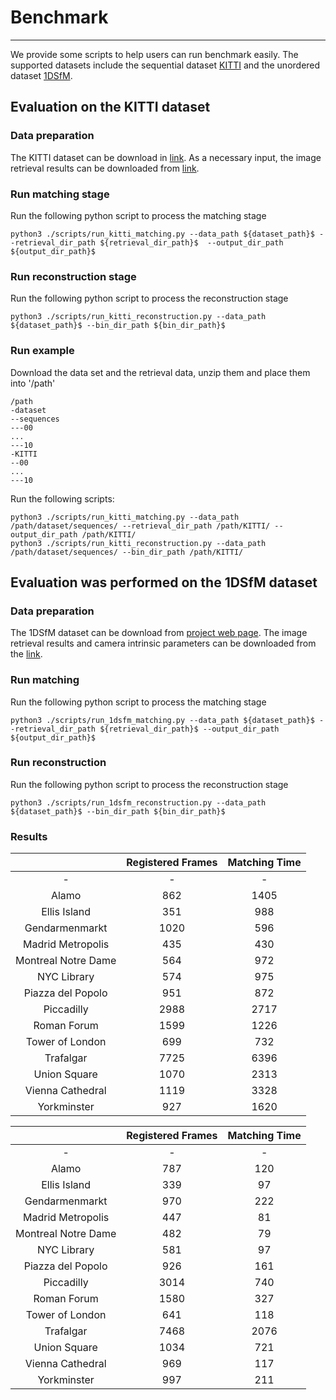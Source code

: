 
# Benchmark
---------------------

We provide some scripts to help users can run benchmark easily.
The supported datasets include the sequential dataset [KITTI](http://www.cvlibs.net/datasets/kitti/index.php) and the unordered dataset [1DSfM](https://www.cs.cornell.edu/projects/1dsfm/).


## Evaluation on the KITTI dataset

### Data preparation

The KITTI dataset can be download in [link](https://s3.eu-central-1.amazonaws.com/avg-kitti/data_odometry_gray.zip).
As a necessary input, the image retrieval results can be downloaded from  [link](https://openxrlab-share-mainland.oss-cn-hangzhou.aliyuncs.comTTI.zip?versionId=CAEQQBiBgMCu.KallxgiIGM4MTk2MmJmNDU1YTQzYjBhYTJjZmIyYzQ3YzM2ODIx).

### Run matching stage

Run the following python script to process the matching stage
```
python3 ./scripts/run_kitti_matching.py --data_path ${dataset_path}$ --retrieval_dir_path ${retrieval_dir_path}$  --output_dir_path ${output_dir_path}$
```

### Run reconstruction stage


Run the following python script to process the reconstruction stage
```
python3 ./scripts/run_kitti_reconstruction.py --data_path ${dataset_path}$ --bin_dir_path ${bin_dir_path}$
```

### Run example

Download the data set and the retrieval data, unzip them and place them into '/path'
```
/path
-dataset
--sequences
---00
...
---10
-KITTI
--00
...
---10
```

Run the following scripts:
```
python3 ./scripts/run_kitti_matching.py --data_path /path/dataset/sequences/ --retrieval_dir_path /path/KITTI/ --output_dir_path /path/KITTI/
python3 ./scripts/run_kitti_reconstruction.py --data_path /path/dataset/sequences/ --bin_dir_path /path/KITTI/
```



## Evaluation was performed on the 1DSfM dataset

### Data preparation

The 1DSfM dataset can be download from [project web page](https://www.cs.cornell.edu/projects/1dsfm/).
The image retrieval results and camera intrinsic parameters can be downloaded from the [link](https://openxrlab-share-mainland.oss-cn-hangzhou.aliyuncs.comSfM.zip?versionId=CAEQQBiBgIDF.KallxgiIDcyNDJmNTM4OWJhNzRlYzdhNDhkZmNjMjQ0YWU0ODA3).

### Run matching

Run the following python script to process the matching stage
```
python3 ./scripts/run_1dsfm_matching.py --data_path ${dataset_path}$ --retrieval_dir_path ${retrieval_dir_path}$ --output_dir_path ${output_dir_path}$
```

### Run reconstruction


Run the following python script to process the reconstruction stage
```
python3 ./scripts/run_1dsfm_reconstruction.py --data_path ${dataset_path}$ --bin_dir_path ${bin_dir_path}$
```

### Results


|  | Registered Frames | Matching Time |
|:------:|:-------:|:--------:|
| - | - | -|
|Alamo	            |862|	1405 |
|Ellis Island	    |351|	988  |
|Gendarmenmarkt	    |1020|	596  |
|Madrid Metropolis  |435|	430  |
|Montreal Notre Dame|564|	972  |
|NYC Library	    |574|	975  |
|Piazza del Popolo  |951|	872  |
|Piccadilly	        |2988|	2717 |
|Roman Forum	    |1599|	1226 |
|Tower of London    |699|	732  |
|Trafalgar	        |7725|	6396 |
|Union Square 	    |1070|	2313 |
|Vienna Cathedral   |1119|	3328 |
|Yorkminster	    |927|	1620 |

|  | Registered Frames | Matching Time |
|:------:|:-------:|:--------:|
| - | - | -|
|Alamo	            |787 |	120 |
|Ellis Island	    |339 |	97  |
|Gendarmenmarkt	    |970 |	222 |
|Madrid Metropolis  |447 |	81  |
|Montreal Notre Dame|482 |	79  |
|NYC Library	    |581 |	97  |
|Piazza del Popolo  |926 |	161 |
|Piccadilly	        |3014|	740 |
|Roman Forum	    |1580|	327 |
|Tower of London    |641 |	118 |
|Trafalgar	        |7468|	2076|
|Union Square 	    |1034|  721 |
|Vienna Cathedral   |969 |	117 |
|Yorkminster	    |997 |	211 |
